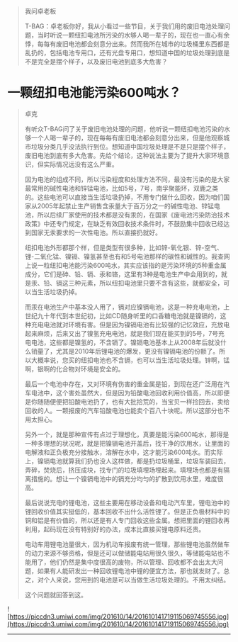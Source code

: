 > 我问卓老板
> 
> T-BAG：卓老板你好，我从小看过一些节目，关于我们用的废旧电池处理问题，当时听说一颗纽扣电池所污染的水够人喝一辈子的，现在也一直心有余悸，每每有废旧电池都会刻意分出来。然而我所在城市的垃圾桶里东西都是乱扔的，包括电池专用口，还有光盘专用口，想知道中国的垃圾处理到底是不是完全是摆个样子，以及废旧电池到底多大危害？

# 一颗纽扣电池能污染600吨水？

> 卓克
> 
> 有听众T-BAG问了关于废旧电池处理的问题，他听说一颗纽扣电池污染的水够一个人喝一辈子的，现在每每有废旧电池都会刻意分出来，但是他观察城市垃圾分类几乎没法执行到位。想知道中国垃圾处理是不是只是摆个样子，废旧电池到底有多大危害。先给个结论，这种说法主要为了提升大家环境意识，但实际情况远没有这么严重。
> 
> 
> 
> 因为电池的组成不同，所以污染程度和处理方法不同，最没有污染的是大家最常用的碱性电池和锌锰电池，比如5号，7号，南孚聚能环，双鹿之类的。这些电池可以直接当生活垃圾扔掉，不用专门做什么回收，因为咱们国家从2005年起禁止生产销售含汞量大于百万分之一的碱性电池、锌锰电池，所以后续厂家使用的技术都是没有汞的，在国家《废电池污染防治技术政策》中还专门规定，在缺乏有效回收技术条件时，不鼓励集中回收已经达到国家无汞要求的一次性电池。所以直接扔就好。
> 
> 
> 
> 纽扣电池外形都那个样，但是类型有很多种，比如锌-氧化银、锌-空气、锂-二氧化锰、镍镉、镍氢甚至也有和5号电池那样的碳性和碱性的。我查网上说一粒纽扣电池能污染600吨水，其实应该指的是污染环境的5种重金属成分，它们是砷、铅、镉、汞和铬，这里有3种是电池生产中会用到的，就是汞、铅、镉这三种元素，所以纽扣电池里只要不含有这些，就都安全，可以当生活垃圾扔掉。
> 
> 
> 
> 而汞在电池生产中基本没人用了，镉对应镍镉电池，这是一种充电电池，上世纪九十年代到本世纪初，比如CD随身听里的口香糖电池就是镍镉的，这种充电电池就对环境有害。但是因为镍镉电池有比较强的记忆效应，充放电起来麻烦，后来又出了镍氢充电电池，就是我们现在能买到的5号，7号充电电池，这些都是镍氢的，不含镉了。镍镉电池基本上从2008年后就没什么销量了，尤其是2010年后锂电池的爆发，更没有镍镉电池的份额了。所以大概率说，您买的纽扣电池也不含镉，也可以当生活垃圾处理。锌啊，锰啊，银啊的化合物对环境是安全的。
> 
> 
> 
> 最后一个电池中存在，又对环境有伤害的重金属是铅，到现在还广泛用在汽车电池中，这个害处虽然大，但是因为铅酸电池回收利用价值高，所以即便是你随随便便把铅酸电池扔了，也有大批拾荒的，当宝贝一样捡回去，卖给回收的人。一颗报废的汽车铅酸电池也能卖个百八十块呢。所以这部分也不用太担心。
> 
> 
> 
> 另外一个，就是那种宣传有点过于理想化，真要是能污染600吨水，那得是一种多理想的状况呢，就是把镍镉电池开盖后，找干净的饮用水，让里面的电解液和正负极充分接触水，溶解在水中，这才能污染600吨水。而实际上，镍镉电池就算我们扔也没人这样做，都是扔垃圾桶里，垃圾车装回去，弄碎，焚烧后，挤压成块，找专门的垃圾填埋场埋起来。填埋场也都是有隔离措施的。想让一个镍镉电池中的镉充分均匀的扩散到饮用水里，难度很高。
> 
> 
> 
> 最后说说充电的锂电池，这些主要用在移动设备和电动汽车里，锂电池中的锂回收价值其实挺低的，基本回收不出什么活性锂了。但是正负极材料中的铜和铝是有价值的，所以还是有人专门回收这些金属。想把里面的锂回收再利用，起码现在没有特别好的办法，成本比直接买锂电原料还贵。
> 
> 
> 
> 电动车用锂电池量很大，因为机动车报废有统一管理，那些锂电池虽然做车的动力来源不够资格，但是还可以做储能电站用很久很久，等储能电站也不能用了，他们仍然是集中度很高的废物，所以管理、回收都不会出太大问题，如果有人能研发出一种回收锂电池中锂的便宜方法，那也就发财了。总之，对个人来说，您用到的电池是可以当做生活垃圾处理的。不用太纠结。
> 
> 
> 
> 这个问题就回答到这。

![https://piccdn3.umiwi.com/img/201610/14/201610141719115069745556.jpg](https://piccdn3.umiwi.com/img/201610/14/201610141719115069745556.jpg)

---
